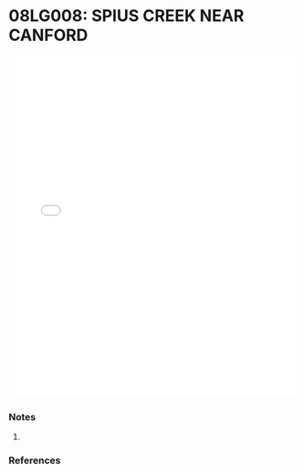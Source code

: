 # 08LG008: SPIUS CREEK NEAR CANFORD

<iframe src="/distribution_estimation/_static/stations/08LG008_fdc.html" width="100%" height="600" frameborder="0"></iframe>

### Notes
1. 

### References

